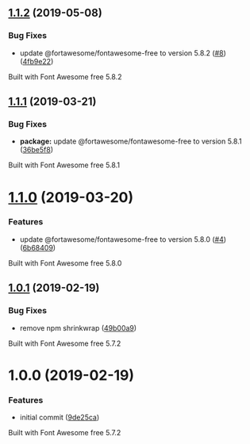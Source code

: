## [1.1.2](https://github.com/zypA13510/ui5-fontawesome/compare/v1.1.1...v1.1.2) (2019-05-08)


### Bug Fixes

* update @fortawesome/fontawesome-free to version 5.8.2 ([#8](https://github.com/zypA13510/ui5-fontawesome/issues/8)) ([4fb9e22](https://github.com/zypA13510/ui5-fontawesome/commit/4fb9e22))





Built with Font Awesome free 5.8.2

## [1.1.1](https://github.com/zypA13510/ui5-fontawesome/compare/v1.1.0...v1.1.1) (2019-03-21)


### Bug Fixes

* **package:** update @fortawesome/fontawesome-free to version 5.8.1 ([36be5f8](https://github.com/zypA13510/ui5-fontawesome/commit/36be5f8))





Built with Font Awesome free 5.8.1

# [1.1.0](https://github.com/zypA13510/ui5-fontawesome/compare/v1.0.1...v1.1.0) (2019-03-20)


### Features

* update @fortawesome/fontawesome-free to version 5.8.0 ([#4](https://github.com/zypA13510/ui5-fontawesome/issues/4)) ([6b68409](https://github.com/zypA13510/ui5-fontawesome/commit/6b68409))





Built with Font Awesome free 5.8.0

## [1.0.1](https://github.com/zypA13510/ui5-fontawesome/compare/v1.0.0...v1.0.1) (2019-02-19)


### Bug Fixes

* remove npm shrinkwrap ([49b00a9](https://github.com/zypA13510/ui5-fontawesome/commit/49b00a9))





Built with Font Awesome free 5.7.2

# 1.0.0 (2019-02-19)


### Features

* initial commit ([9de25ca](https://github.com/zypA13510/ui5-fontawesome/commit/9de25ca))





Built with Font Awesome free 5.7.2
